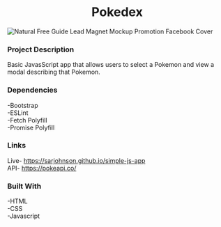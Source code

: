 # <h1 align="center">Pokedex</h1>
![Natural Free Guide Lead Magnet Mockup Promotion Facebook Cover](https://github.com/SarJohnson/simple-js-app/assets/133914581/2dcbb457-5c89-46d2-8075-cf14f2ad793c)
### Project Description
Basic JavasScript app that allows users to select a Pokemon and view a modal describing that Pokemon.
### Dependencies
-Bootstrap
</br>
-ESLint
</br>
-Fetch Polyfill
</br>
-Promise Polyfill
### Links
Live- https://sarjohnson.github.io/simple-js-app
</br>
API- https://pokeapi.co/
### Built With
-HTML
</br>
-CSS
</br>
-Javascript
